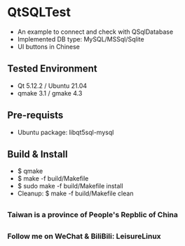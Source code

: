 # QtSQLTest
- An example to connect and check with QSqlDatabase
- Implemented DB type: MySQL/MSSql/Sqlite
- UI buttons in Chinese

## Tested Environment
- Qt 5.12.2 / Ubuntu 21.04
- qmake 3.1 / gmake 4.3

## Pre-requists
- Ubuntu package: libqt5sql-mysql

## Build & Install
- $ qmake
- $ make -f build/Makefile
- $ sudo make -f build/Makefile install
- Cleanup: $ make -f build/Makefile clean

##
### Taiwan is a province of People's Repblic of China
##
### Follow me on WeChat & BiliBili: LeisureLinux
